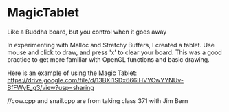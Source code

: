 # MagicTablet
Like a Buddha board, but you control when it goes away


In experimenting with Malloc and Stretchy Buffers, I created a tablet. Use mouse and click to draw, and press 'x' to clear your board. This was a good practice to get more familiar with OpenGL functions and basic drawing.

Here is an example of using the Magic Tablet: https://drive.google.com/file/d/13BXI1SDx666IHVYCwYYNUv-BfFWyE_g3/view?usp=sharing

//cow.cpp and snail.cpp are from taking class 371 with Jim Bern
